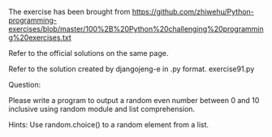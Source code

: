 The exercise has been brought from https://github.com/zhiwehu/Python-programming-exercises/blob/master/100%2B%20Python%20challenging%20programming%20exercises.txt

Refer to the official solutions on the same page.

Refer to the solution created by djangojeng-e in .py format. exercise91.py

Question:

Please write a program to output a random even number between 0 and 10 inclusive using random module and list comprehension.



Hints:
Use random.choice() to a random element from a list.

